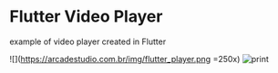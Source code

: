 # Flutter Video Player
example of video player created in Flutter

![](https://arcadestudio.com.br/img/flutter_player.png =250x)
![print](https://arcadestudio.com.br/img/flutter_player.png)
